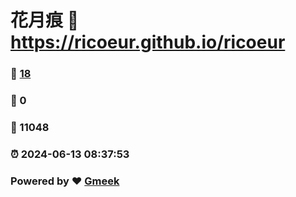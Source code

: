 # 花月痕 :link: https://ricoeur.github.io/ricoeur 
### :page_facing_up: [18](https://ricoeur.github.io/ricoeur/tag.html) 
### :speech_balloon: 0 
### :hibiscus: 11048 
### :alarm_clock: 2024-06-13 08:37:53 
### Powered by :heart: [Gmeek](https://github.com/Meekdai/Gmeek)
